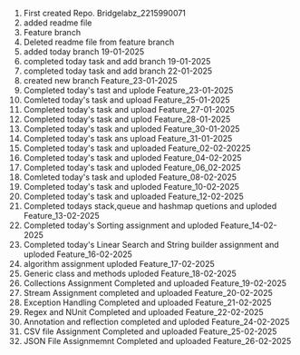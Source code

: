1. First created Repo. Bridgelabz_2215990071
2. added readme file
3. Feature branch
4. Deleted readme file from feature branch 
5. added today branch 19-01-2025
6. completed today task and add branch 19-01-2025
7. completed today task and add branch 22-01-2025
8. created new branch Feature_23-01-2025
9. Completed today's tast and uplode Feature_23-01-2025
10. Comleted today's task and upload Feature_25-01-2025
11. Completed today's task and upload Feature_27-01-2025
12. Completed today's task and uplod Feature_28-01-2025
13. Completed today's task and uploded Feature_30-01-2025
14. Completed today's task ans upload Feature_31-01-2025
15. Completed today's task and uploaded Feature_02-02-20225
16. Completed today's task and uploded Feature_04-02-2025
17. Completed today's task and uploded Feature_06_02-2025
18. Comleted today's task and uploded Feature_08-02-2025
19. Completed today's task and uploded Feature_10-02-2025
20. Completed today's task and uploaded Feature_12-02-2025
21. Completed todays stack,queue and hashmap quetions and uploded Feature_13-02-2025
22. Completed today's Sorting assignment and uploded Feature_14-02-2025
23. Completed today's Linear Search and String builder assignment and uploded Feature_16-02-2025
24. algorithm assignment uploded Feature_17-02-2025
25. Generic class and methods uploded Feature_18-02-2025
26. Collections Assignment Completed and uploaded Feature_19-02-2025
27. Stream Assignment completed and uploaded Feature_20-02-2025
28. Exception Handling Completed and uploaded Feature_21-02-2025
29. Regex and NUnit Completed and uploaded Feature_22-02-2025
30. Annotation and reflection completed and uploded Feature_24-02-2025
31. CSV file Assignment Completed and uploaded Feature_25-02-2025 
32. JSON File Assignmemnt Completed and uploaded Feature_26-02-2025
